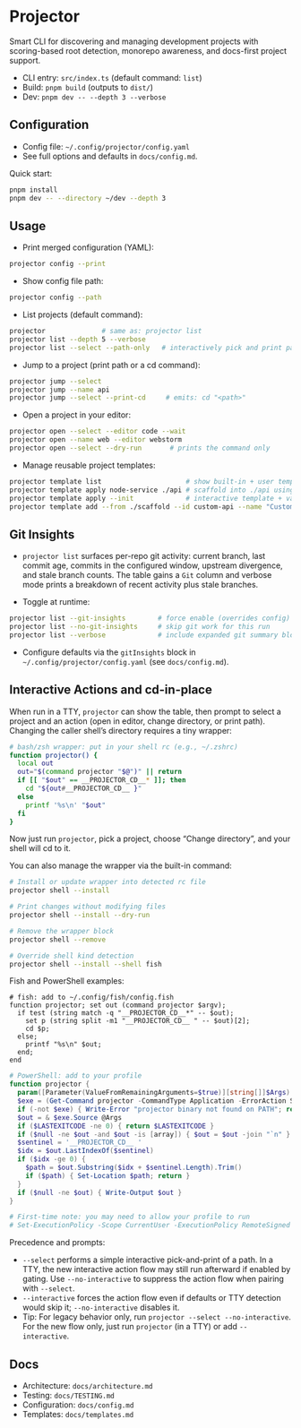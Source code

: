 # Projector

Smart CLI for discovering and managing development projects with scoring-based root detection, monorepo awareness, and docs-first project support.

- CLI entry: `src/index.ts` (default command: `list`)
- Build: `pnpm build` (outputs to `dist/`)
- Dev: `pnpm dev -- --depth 3 --verbose`

## Configuration
- Config file: `~/.config/projector/config.yaml`
- See full options and defaults in `docs/config.md`.

Quick start:
```sh
pnpm install
pnpm dev -- --directory ~/dev --depth 3
```

## Usage
- Print merged configuration (YAML):
```sh
projector config --print
```

- Show config file path:
```sh
projector config --path
```

- List projects (default command):
```sh
projector              # same as: projector list
projector list --depth 5 --verbose
projector list --select --path-only   # interactively pick and print path
```

- Jump to a project (print path or a cd command):
```sh
projector jump --select
projector jump --name api
projector jump --select --print-cd     # emits: cd "<path>"
```

- Open a project in your editor:
```sh
projector open --select --editor code --wait
projector open --name web --editor webstorm
projector open --select --dry-run       # prints the command only
```

- Manage reusable project templates:
```sh
projector template list                     # show built-in + user templates
projector template apply node-service ./api # scaffold into ./api using defaults
projector template apply --init             # interactive template + variable prompts
projector template add --from ./scaffold --id custom-api --name "Custom API"
```

## Git Insights
- `projector list` surfaces per-repo git activity: current branch, last commit age, commits in the configured window, upstream divergence, and stale branch counts. The table gains a `Git` column and verbose mode prints a breakdown of recent activity plus stale branches.

- Toggle at runtime:
```sh
projector list --git-insights        # force enable (overrides config)
projector list --no-git-insights     # skip git work for this run
projector list --verbose             # include expanded git summary block
```

- Configure defaults via the `gitInsights` block in `~/.config/projector/config.yaml` (see `docs/config.md`).

## Interactive Actions and cd-in-place
When run in a TTY, `projector` can show the table, then prompt to select a project and an action (open in editor, change directory, or print path). Changing the caller shell’s directory requires a tiny wrapper:

```sh
# bash/zsh wrapper: put in your shell rc (e.g., ~/.zshrc)
function projector() {
  local out
  out="$(command projector "$@")" || return
  if [[ "$out" == __PROJECTOR_CD__* ]]; then
    cd "${out#__PROJECTOR_CD__ }"
  else
    printf '%s\n' "$out"
  fi
}
```

Now just run `projector`, pick a project, choose “Change directory”, and your shell will cd to it.

You can also manage the wrapper via the built-in command:

```sh
# Install or update wrapper into detected rc file
projector shell --install

# Print changes without modifying files
projector shell --install --dry-run

# Remove the wrapper block
projector shell --remove

# Override shell kind detection
projector shell --install --shell fish
```

Fish and PowerShell examples:

```fish
# fish: add to ~/.config/fish/config.fish
function projector; set out (command projector $argv);
  if test (string match -q "__PROJECTOR_CD__*" -- $out);
    set p (string split -m1 "__PROJECTOR_CD__ " -- $out)[2];
    cd $p;
  else;
    printf "%s\n" $out;
  end;
end
```

```powershell
# PowerShell: add to your profile
function projector {
  param([Parameter(ValueFromRemainingArguments=$true)][string[]]$Args)
  $exe = (Get-Command projector -CommandType Application -ErrorAction SilentlyContinue)
  if (-not $exe) { Write-Error "projector binary not found on PATH"; return }
  $out = & $exe.Source @Args
  if ($LASTEXITCODE -ne 0) { return $LASTEXITCODE }
  if ($null -ne $out -and $out -is [array]) { $out = $out -join "`n" }
  $sentinel = '__PROJECTOR_CD__ '
  $idx = $out.LastIndexOf($sentinel)
  if ($idx -ge 0) {
    $path = $out.Substring($idx + $sentinel.Length).Trim()
    if ($path) { Set-Location $path; return }
  }
  if ($null -ne $out) { Write-Output $out }
}

# First-time note: you may need to allow your profile to run
# Set-ExecutionPolicy -Scope CurrentUser -ExecutionPolicy RemoteSigned
```

Precedence and prompts:
- `--select` performs a simple interactive pick-and-print of a path. In a TTY, the new interactive action flow may still run afterward if enabled by gating. Use `--no-interactive` to suppress the action flow when pairing with `--select`.
- `--interactive` forces the action flow even if defaults or TTY detection would skip it; `--no-interactive` disables it.
- Tip: For legacy behavior only, run `projector --select --no-interactive`. For the new flow only, just run `projector` (in a TTY) or add `--interactive`.

## Docs
- Architecture: `docs/architecture.md`
- Testing: `docs/TESTING.md`
- Configuration: `docs/config.md`
- Templates: `docs/templates.md`
